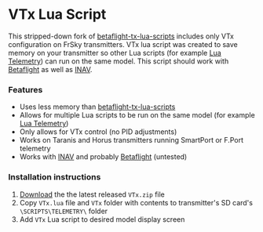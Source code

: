 # VTx Lua Script

This stripped-down fork of [betaflight-tx-lua-scripts](https://github.com/betaflight/betaflight-tx-lua-scripts) includes only VTx configuration on FrSky transmitters.  VTx lua script was created to save memory on your transmitter so other Lua scripts (for example [Lua Telemetry](https://github.com/iNavFlight/LuaTelemetry)) can run on the same model. This script should work with [Betaflight](https://github.com/betaflight/betaflight) as well as [INAV](https://github.com/iNavFlight/inav).

### Features

* Uses less memory than [betaflight-tx-lua-scripts](https://github.com/betaflight/betaflight-tx-lua-scripts)
* Allows for multiple Lua scripts to be run on the same model (for example [Lua Telemetry](https://github.com/iNavFlight/LuaTelemetry))
* Only allows for VTx control (no PID adjustments)
* Works on Taranis and Horus transmitters running SmartPort or F.Port telemetry
* Works with [INAV](https://github.com/iNavFlight/inav) and probably [Betaflight](https://github.com/betaflight/betaflight) (untested)

### Installation instructions

1. [Download](https://github.com/teckel12/Taranis-VTx/releases/latest) the the latest released `VTx.zip` file
1. Copy `VTx.lua` file and `VTx` folder with contents to transmitter's SD card's `\SCRIPTS\TELEMETRY\` folder
1. Add `VTx` Lua script to desired model display screen
